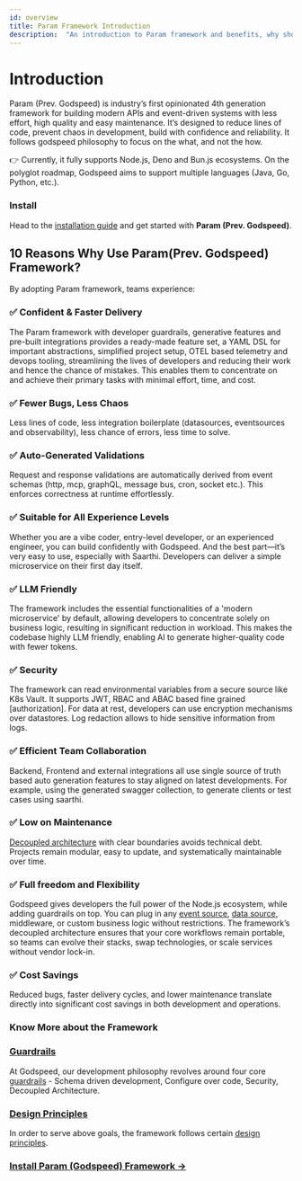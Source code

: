 ```yaml
---
id: overview
title: Param Framework Introduction
description:  "An introduction to Param framework and benefits, why should you use Param framework." keywords: [Godspeed, Meta-Framework, 4th-gen framework, overview, benefits, why Param]
---
```


# Introduction

Param (Prev. Godspeed) is industry’s first opinionated 4th generation framework for building modern APIs and event-driven systems with less effort, high quality and easy maintenance. It’s designed to reduce lines of code, prevent chaos in development, build with confidence and reliability. It follows godspeed philosophy to focus on the what, and not the how.

👉 Currently, it fully supports Node.js, Deno and Bun.js ecosystems. On the polyglot roadmap, Godspeed aims to support multiple languages (Java, Go, Python, etc.).

### Install

Head to the [installation guide](/docs/get-started#install-godspeed) and get started with **Param (Prev. Godspeed)**.

## 10 Reasons Why Use Param(Prev. Godspeed) Framework?

By adopting Param framework, teams experience:

### ✅ Confident & Faster Delivery

The Param framework with developer guardrails, generative features and pre-built integrations provides a ready-made feature set, a YAML DSL for important abstractions, simplified project setup, OTEL based telemetry and devops tooling, streamlining the lives of developers and reducing their work and hence the chance of mistakes. This enables them to concentrate on and achieve their primary tasks with minimal effort, time, and cost.

### ✅ Fewer Bugs, Less Chaos

Less lines of code, less integration boilerplate (datasources, eventsources and observability), less chance of errors, less time to solve. 

### ✅ Auto-Generated Validations

Request and response validations are automatically derived from event schemas (http, mcp, graphQL, message bus, cron, socket etc.). This enforces correctness at runtime effortlessly.

### ✅ Suitable for All Experience Levels

Whether you are a vibe coder, entry-level developer, or an experienced engineer, you can build confidently with Godspeed. And the best part—it’s very easy to use, especially with Saarthi. Developers can deliver a simple microservice on their first day itself.

### ✅ LLM Friendly

The framework includes the essential functionalities of a 'modern microservice' by default, allowing developers to concentrate solely on business logic, resulting in significant reduction in workload. This makes the codebase highly LLM friendly, enabling AI to generate higher-quality code with fewer tokens.

### ✅ Security

The framework can read environmental variables from a secure source like K8s Vault. It supports JWT, RBAC and ABAC based fine grained [authorization]. For data at rest, developers can use encryption mechanisms over datastores. Log redaction allows to hide sensitive information from logs.

### ✅ Efficient Team Collaboration

Backend, Frontend and external integrations all use single source of truth based auto generation features to  stay aligned on latest developments. For example, using the generated swagger collection, to generate clients or test cases using saarthi.  

### ✅ Low on Maintenance

[Decoupled architecture](guard-rails#4-decoupled-architecture) with clear boundaries avoids technical debt. Projects remain modular, easy to update, and systematically maintainable over time.

### ✅ Full freedom and Flexibility

Godspeed gives developers the full power of the Node.js ecosystem, while adding guardrails on top. You can plug in any [event source](/docs/microservices-framework/event-sources/event-source-plugins/Overview), [data source](/docs/microservices-framework/datasources/datasource-plugins/Overview), middleware, or custom business logic without restrictions. The framework’s decoupled architecture ensures that your core workflows remain portable, so teams can evolve their stacks, swap technologies, or scale services without vendor lock-in.

### ✅ Cost Savings

Reduced bugs, faster delivery cycles, and lower maintenance translate directly into significant cost savings in both development and operations.

<!-- ![features ->](/img/features.png) -->

### Know More about the Framework

### [Guardrails](guard-rails.md)
At Godspeed, our development philosophy revolves around four core [guardrails](guard-rails.md) - Schema driven development, Configure over code, Security, Decoupled Architecture.

### [Design Principles](design-principles.md)

In order to serve above goals, the framework follows certain [design principles](design-principles.md).

### [Install Param (Godspeed) Framework ->](/docs/get-started)